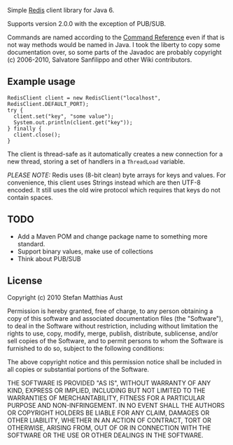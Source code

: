 Simple [Redis][1] client library for Java 6. 

Supports version 2.0.0 with the exception of PUB/SUB.

Commands are named according to the [Command Reference][2] even if that is not way methods would be named in Java.
I took the liberty to copy some documentation over, so some parts of the Javadoc are probably copyright (c) 2006-2010,
Salvatore Sanfilippo and other Wiki contributors.

[1]:http://code.google.com/p/redis/
[2]:http://code.google.com/p/redis/wiki/CommandReference

Example usage
-------------
    RedisClient client = new RedisClient("localhost", RedisClient.DEFAULT_PORT);
    try {
      client.set("key", "some value");
      System.out.println(client.get("key"));
    } finally {
      client.close();    
    }

The client is thread-safe as it automatically creates a new connection for a new thread, storing a set of handlers in
a `ThreadLoad` variable.

*PLEASE NOTE:* Redis uses (8-bit clean) byte arrays for keys and values. For convenience, this client uses Strings
instead which are then UTF-8 encoded. It still uses the old wire protocol which requires that keys do not contain
spaces.

TODO
----
* Add a Maven POM and change package name to something more standard.
* Support binary values, make use of collections
* Think about PUB/SUB

License
-------
Copyright (c) 2010 Stefan Matthias Aust

Permission is hereby granted, free of charge, to any person obtaining a copy of this software and associated
documentation files (the "Software"), to deal in the Software without restriction, including without limitation the
rights to use, copy, modify, merge, publish, distribute, sublicense, and/or sell copies of the Software, and to permit
persons to whom the Software is furnished to do so, subject to the following conditions:

The above copyright notice and this permission notice shall be included in all copies or substantial portions of the
Software.

THE SOFTWARE IS PROVIDED "AS IS", WITHOUT WARRANTY OF ANY KIND, EXPRESS OR IMPLIED, INCLUDING BUT NOT LIMITED TO THE
WARRANTIES OF MERCHANTABILITY, FITNESS FOR A PARTICULAR PURPOSE AND NON-INFRINGEMENT. IN NO EVENT SHALL THE AUTHORS OR
COPYRIGHT HOLDERS BE LIABLE FOR ANY CLAIM, DAMAGES OR OTHER LIABILITY, WHETHER IN AN ACTION OF CONTRACT, TORT OR
OTHERWISE, ARISING FROM, OUT OF OR IN CONNECTION WITH THE SOFTWARE OR THE USE OR OTHER DEALINGS IN THE SOFTWARE.